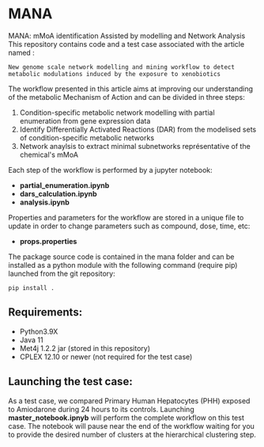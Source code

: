 # MANA
MANA: mMoA identification Assisted by modelling and Network Analysis
This repository contains code and a test case associated with the article named : 

    New genome scale network modelling and mining workflow to detect metabolic modulations induced by the exposure to xenobiotics

The workflow presented in this article aims at improving our understanding of the metabolic Mechanism of Action and can be divided in three steps:
1. Condition-specific metabolic network modelling with partial enumeration from gene expression data
2. Identify Differentially Activated Reactions (DAR) from the modelised sets of condition-specific metabolic networks
3. Network anaylsis to extract minimal subnetworks représentative of the chemical's mMoA

Each step of the workflow is performed by a jupyter notebook:
* **partial_enumeration.ipynb**
* **dars_calculation.ipynb**
* **analysis.ipynb**

Properties and parameters for the workflow are stored in a unique file to update in order to change parameters such as compound, dose, time, etc:
* **props.properties**

The package source code is contained in the mana folder and can be installed as a python module with the following command (require pip) launched from the git repository:

<code>pip install .</code>
## Requirements:

* Python3.9X
* Java 11
* Met4j 1.2.2 jar (stored in this repository)
* CPLEX 12.10 or newer (not required for the test case)

## Launching the test case:

As a test case, we compared Primary Human Hepatocytes (PHH) exposed to Amiodarone during 24 hours to its controls.
Launching **master_notebook.ipnyb** will perform the complete workflow on this test case. The notebook will pause near the end of the workflow waiting for you to provide the desired number of clusters at the hierarchical clustering step.


